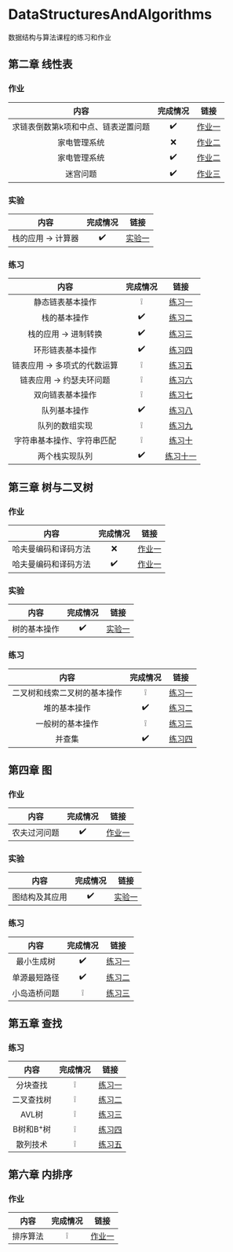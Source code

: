 # DataStructuresAndAlgorithms

数据结构与算法课程的练习和作业

## 第二章 线性表

### 作业

|内容|完成情况|链接|
|:-:|:-:|:-:|
|求链表倒数第k项和中点、链表逆置问题|:heavy_check_mark:|[作业一](./Chapter-2-LinearList/Homework/Chapter-2-LinearList-Homework-1)|
|家电管理系统|:x:|[作业二](./Chapter-2-LinearList/Homework/Chapter-2-LinearList-Homework-2)|
|家电管理系统|:heavy_check_mark:|[作业二](./Chapter-2-LinearList/Homework/Chapter-2-LinearList-Homework-2-CSharp)|
|迷宫问题|:heavy_check_mark:|[作业三](./Chapter-2-LinearList/Homework/Chapter-2-LinearList-Homework-3)|

### 实验

|内容|完成情况|链接|
|:-:|:-:|:-:|
|栈的应用 -> 计算器|:heavy_check_mark:|[实验一](./Chapter-2-LinearList/Experiment/Chapter-2-LinearList-Experiment-1)|

### 练习

|内容|完成情况|链接|
|:-:|:-:|:-:|
|静态链表基本操作|:grey_exclamation:|[练习一](./Chapter-2-LinearList/Practice/Chapter-2-LinearList-Practice-1)|
|栈的基本操作|:heavy_check_mark:|[练习二](./Chapter-2-LinearList/Practice/Chapter-2-LinearList-Practice-2)|
|栈的应用 -> 进制转换|:heavy_check_mark:|[练习三](./Chapter-2-LinearList/Practice/Chapter-2-LinearList-Practice-3)|
|环形链表基本操作|:heavy_check_mark:|[练习四](./Chapter-2-LinearList/Practice/Chapter-2-LinearList-Practice-4)|
|链表应用 -> 多项式的代数运算|:grey_exclamation:|[练习五](./Chapter-2-LinearList/Practice/Chapter-2-LinearList-Practice-5)|
|链表应用 -> 约瑟夫环问题|:grey_exclamation:|[练习六](./Chapter-2-LinearList/Practice/Chapter-2-LinearList-Practice-6)|
|双向链表基本操作|:grey_exclamation:|[练习七](./Chapter-2-LinearList/Practice/Chapter-2-LinearList-Practice-7)|
|队列基本操作|:heavy_check_mark:|[练习八](./Chapter-2-LinearList/Practice/Chapter-2-LinearList-Practice-8)|
|队列的数组实现|:grey_exclamation:|[练习九](./Chapter-2-LinearList/Practice/Chapter-2-LinearList-Practice-9)|
|字符串基本操作、字符串匹配|:grey_exclamation:|[练习十](./Chapter-2-LinearList/Practice/Chapter-2-LinearList-Practice-10)|
|两个栈实现队列|:heavy_check_mark:|[练习十一](./Chapter-2-LinearList/Practice/Chapter-2-LinearList-Practice-11)|

## 第三章 树与二叉树

### 作业

|内容|完成情况|链接|
|:-:|:-:|:-:|
|哈夫曼编码和译码方法|:x:|[作业一](./Chapter-3-Tree/Homework/Chapter-3-Tree-Homework-1)|
|哈夫曼编码和译码方法|:heavy_check_mark:|[作业一](./Chapter-3-Tree/Homework/Chapter-3-Tree-Homework-1-CSharp)|

### 实验

|内容|完成情况|链接|
|:-:|:-:|:-:|
|树的基本操作|:heavy_check_mark:|[实验一](./Chapter-3-Tree/Experiment/Chapter-3-Tree-Experiment-1)|

### 练习

|内容|完成情况|链接|
|:-:|:-:|:-:|
|二叉树和线索二叉树的基本操作|:grey_exclamation:|[练习一](./Chapter-3-Tree/Practice/Chapter-3-Tree-Practice-1)|
|堆的基本操作|:heavy_check_mark:|[练习二](./Chapter-3-Tree/Practice/Chapter-3-Tree-Practice-2)|
|一般树的基本操作|:grey_exclamation:|[练习三](./Chapter-3-Tree/Practice/Chapter-3-Tree-Practice-3)|
|并查集|:heavy_check_mark:|[练习四](./Chapter-3-Tree/Practice/Chapter-3-Tree-Practice-4)|

## 第四章 图

### 作业

|内容|完成情况|链接|
|:-:|:-:|:-:|
|农夫过河问题|:heavy_check_mark:|[作业一](./Chapter-4-Graph/Homework/Chapter-4-Graph-Homework-1)|

### 实验

|内容|完成情况|链接|
|:-:|:-:|:-:|
|图结构及其应用|:heavy_check_mark:|[实验一](./Chapter-4-Graph/Experiment/Chapter-4-Graph-Experiment-1-CSharp)|

### 练习

|内容|完成情况|链接|
|:-:|:-:|:-:|
|最小生成树|:heavy_check_mark:|[练习一](./Chapter-4-Graph/Practice/Chapter-4-Graph-Practice-1)|
|单源最短路径|:heavy_check_mark:|[练习二](./Chapter-4-Graph/Practice/Chapter-4-Graph-Practice-2)|
|小岛造桥问题|:grey_exclamation:|[练习三](./Chapter-4-Graph/Practice/Chapter-4-Graph-Practice-3)|

## 第五章 查找

### 练习

|内容|完成情况|链接|
|:-:|:-:|:-:|
|分块查找|:grey_exclamation:|[练习一](./Chapter-5-Search/Practice/Chapter-5-Search-Practice-1)|
|二叉查找树|:grey_exclamation:|[练习二](./Chapter-5-Search/Practice/Chapter-5-Search-Practice-2)|
|AVL树|:grey_exclamation:|[练习三](./Chapter-5-Search/Practice/Chapter-5-Search-Practice-3)|
|B树和B<sup>+</sup>树|:grey_exclamation:|[练习四](./Chapter-5-Search/Practice/Chapter-5-Search-Practice-4)|
|散列技术|:grey_exclamation:|[练习五](./Chapter-5-Search/Practice/Chapter-5-Search-Practice-5)|

## 第六章 内排序

### 作业

|内容|完成情况|链接|
|:-:|:-:|:-:|
|排序算法|:grey_exclamation:|[作业一](./Chapter-6-Sort/Homework/Chapter-6-Sort-Homework-1)|